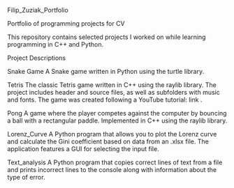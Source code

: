 Filip_Zuziak_Portfolio

Portfolio of programming projects for CV

This repository contains selected projects I worked on while learning programming in C++ and Python.

Project Descriptions

Snake Game
A Snake game written in Python using the turtle library.

Tetris
The classic Tetris game written in C++ using the raylib library. The project includes header and source files, as well as subfolders with music and fonts. The game was created following a YouTube tutorial: link
.

Pong
A game where the player competes against the computer by bouncing a ball with a rectangular paddle. Implemented in C++ using the raylib library.

Lorenz_Curve
A Python program that allows you to plot the Lorenz curve and calculate the Gini coefficient based on data from an .xlsx file. The application features a GUI for selecting the input file.

Text_analysis
A Python program that copies correct lines of text from a file and prints incorrect lines to the console along with information about the type of error.
